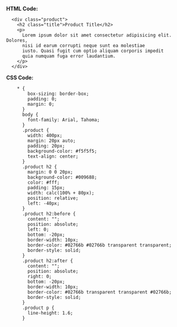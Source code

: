 __HTML Code:__

      <div class="product">
        <h2 class="title">Product Title</h2>
        <p>
          Lorem ipsum dolor sit amet consectetur adipisicing elit. Dolores,
          nisi id earum corrupti neque sunt ea molestiae
          iusto. Quasi fugit cum optio aliquam corporis impedit
          quia numquam fuga error laudantium.
        </p>
      </div>
      
      
__CSS Code:__

        * {
            box-sizing: border-box;
            padding: 0;
            margin: 0;
          }
          body {
            font-family: Arial, Tahoma;
          }
          .product {
            width: 400px;
            margin: 20px auto;
            padding: 20px;
            background-color: #f5f5f5;
            text-align: center;
          }
          .product h2 {
            margin: 0 0 20px;
            background-color: #009688;
            color: #fff;
            padding: 15px;
            width: calc(100% + 80px);
            position: relative;
            left: -40px;
          }
          .product h2:before {
            content: "";
            position: absolute;
            left: 0;
            bottom: -20px;
            border-width: 10px;
            border-color: #02766b #02766b transparent transparent;
            border-style: solid;
          }
          .product h2:after {
            content: "";
            position: absolute;
            right: 0;
            bottom: -20px;
            border-width: 10px;
            border-color: #02766b transparent transparent #02766b;
            border-style: solid;
          }
          .product p {
            line-height: 1.6;
          }
